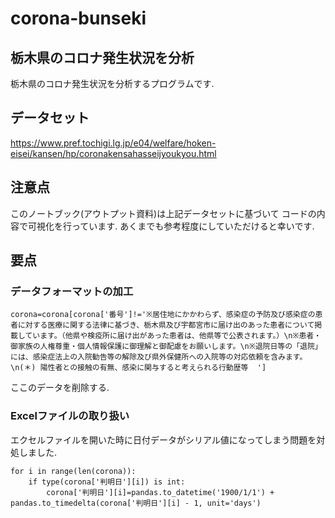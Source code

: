 # corona-bunseki
## 栃木県のコロナ発生状況を分析
栃木県のコロナ発生状況を分析するプログラムです.

## データセット
https://www.pref.tochigi.lg.jp/e04/welfare/hoken-eisei/kansen/hp/coronakensahasseijyoukyou.html

## 注意点

このノートブック(アウトプット資料)は上記データセットに基づいて
コードの内容で可視化を行っています.
あくまでも参考程度にしていただけると幸いです.


## 要点
### データフォーマットの加工

```
corona=corona[corona['番号']!='※居住地にかかわらず、感染症の予防及び感染症の患者に対する医療に関する法律に基づき、栃木県及び宇都宮市に届け出のあった患者について掲載しています。（他県や検疫所に届け出があった患者は、他県等で公表されます。）\n※患者・御家族の人権尊重・個人情報保護に御理解と御配慮をお願いします。\n※退院日等の「退院」には、感染症法上の入院勧告等の解除及び県外保健所への入院等の対応依頼を含みます。\n(＊) 陽性者との接触の有無、感染に関与すると考えられる行動歴等  ']
```
ここのデータを削除する.

### Excelファイルの取り扱い
エクセルファイルを開いた時に日付データがシリアル値になってしまう問題を対処しました.

```
for i in range(len(corona)):
    if type(corona['判明日'][i]) is int:
        corona['判明日'][i]=pandas.to_datetime('1900/1/1') + pandas.to_timedelta(corona['判明日'][i] - 1, unit='days')
```

